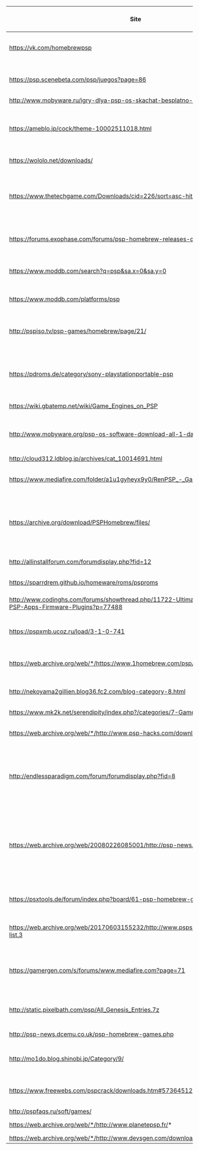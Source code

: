 | Site                                                                                                         | Language (if not EN) | Comment                                                                                                                             | Registration required for DL?           |
|--------------------------------------------------------------------------------------------------------------|----------------------|-------------------------------------------------------------------------------------------------------------------------------------|-----------------------------------------|
| https://vk.com/homebrewpsp                                                                                   | Russian              | Lots of good releases, including new                                                                                                | No, but required to scroll to old pages |
| https://psp.scenebeta.com/psp/juegos?page=86                                                                 | Spanish              | Treasure trove. Scraped by pixelbath already?                                                                                       | Y                                       |
| http://www.mobyware.ru/igry-dlya-psp-os-skachat-besplatno-all-1-popular.html                                 | Russian              |                                                                                                                                     | N                                       |
| https://ameblo.jp/cock/theme-10002511018.html                                                                | Japanese             | Lots of broken links, but useful to find names of JP homebrews to Google                                                            |                                         |
| https://wololo.net/downloads/                                                                                |                      | Always worth checking                                                                                                               | N                                       |
| https://www.thetechgame.com/Downloads/cid=226/sort=asc-hits.html                                             |                      | Lots of quality releases, including old versions. Publication dates are unreliable.                                                 | Y                                       |
| https://forums.exophase.com/forums/psp-homebrew-releases-discussion.79/                                      |                      | Few working links, mostly to find HB names to google                                                                                |                                         |
| https://www.moddb.com/search?q=psp&sa.x=0&sa.y=0                                                             |                      | Not a lot of content, but what they have is quality                                                                                 | N                                       |
| https://www.moddb.com/platforms/psp                                                                          |                      | Different section of site above.                                                                                                    | N                                       |
| http://pspiso.tv/psp-games/homebrew/page/21/                                                                 | Russian              | Dead links, useful as source of HB names to look up                                                                                 |                                         |
| https://pdroms.de/category/sony-playstationportable-psp                                                      |                      | Most comprehensive and one of the oldest, includes recent releases                                                                  | N                                       |
| https://wiki.gbatemp.net/wiki/Game_Engines_on_PSP                                                            |                      | Excellent game engine source                                                                                                        | N                                       |
| http://www.mobyware.org/psp-os-software-download-all-1-date.html                                             |                      | Different content from Rus Mobyware? Links work.                                                                                    | N                                       |
| http://cloud312.ldblog.jp/archives/cat_10014691.html                                                         | Japanese             |                                                                                                                                     |                                         |
| https://www.mediafire.com/folder/a1u1gyheyx9y0/RenPSP_-_Games                                                |                      | Visual novel ports; can't tell if content is legal or warez                                                                         | N                                       |
| https://archive.org/download/PSPHomebrew/files/                                                              |                      | Unstructured HB stash on Archive.org - they might have something we don't                                                           | N                                       |
| http://allinstallforum.com/forumdisplay.php?fid=12                                                           |                      | Little content but working links                                                                                                    | N                                       |
| https://sparrdrem.github.io/homeware/roms/psproms                                                            |                      | Not much but links do work                                                                                                          | N                                       |
| http://www.codinghs.com/forums/showthread.php/11722-Ultimate-Download-List-PSP-Apps-Firmware-Plugins?p=77488 |                      | No working links but very long list of HBs                                                                                          |                                         |
| https://pspxmb.ucoz.ru/load/3-1-0-741                                                                        | Russian              | Can't find dl links. Registration required?                                                                                         | ?                                       |
| https://web.archive.org/web/*/https://www.1homebrew.com/psp/*                                                |                      | No links but detailed info for each homebrew                                                                                        |                                         |
| http://nekoyama2gillien.blog36.fc2.com/blog-category-8.html                                                  | Japanese             | Some Jap HB names. Poor quality links                                                                                               |                                         |
| https://www.mk2k.net/serendipity/index.php?/categories/7-Games                                               |                      | Dev's own site. Working links!                                                                                                      |                                         |
| https://web.archive.org/web/*/http://www.psp-hacks.com/downloads/*                                           |                      | Mostly custom FWs but also a few HBs                                                                                                |                                         |
| http://endlessparadigm.com/forum/forumdisplay.php?fid=8                                                      |                      | Forum with working links. Look for threads by 'bsanehi' or tagged 'release' in the title.                                           | N                                       |
| https://web.archive.org/web/20080226085001/http://psp-news.dcemu.co.uk/                                      |                      | Look for links under 'DCEmu Developers Sites'. Also hosted some links if you scroll back enough. Forum attachments all dead though. | N                                       |
| https://psxtools.de/forum/index.php?board/61-psp-homebrew-games/&pageNo=2                                    | German               | Most links dead, useful for HB titles to look up                                                                                    |                                         |
| https://web.archive.org/web/20170603155232/http://www.pspsource.de/download.php?list.3                       | German               | Self-hosted links working? Might prove useful                                                                                       |                                         |
| https://gamergen.com/s/forums/www.mediafire.com?page=71                                                      | French               | All self-hosted links dead, searching 'mediafire.com' might yield useful stuff.                                                     |                                         |
| http://static.pixelbath.com/psp/All_Genesis_Entries.7z                                                       |                      | All entries to the 2011 Genesis Competition.                                                                                        |                                         |
| http://psp-news.dcemu.co.uk/psp-homebrew-games.php                                                           |                      | Some working links                                                                                                                  |                                         |
| http://mo1do.blog.shinobi.jp/Category/9/                                                                     | Japanese             | Blog, few working links, still gets a few updates                                                                                   |                                         |
| https://www.freewebs.com/pspcrack/downloads.htm#57364512                                                     |                      | Little material, but working links. Mostly old brews.                                                                               |                                         |
| http://pspfaqs.ru/soft/games/                                                                                | Russian              |                                                                                                                                     |                                         |
| https://web.archive.org/web/*/http://www.planetepsp.fr/*                                                     |                      | Plenty of working links.                                                                                                            |                                         |
| https://web.archive.org/web/*/http://www.devsgen.com/downloads/*                                             | French               |                                                                                                                                     |                                         |